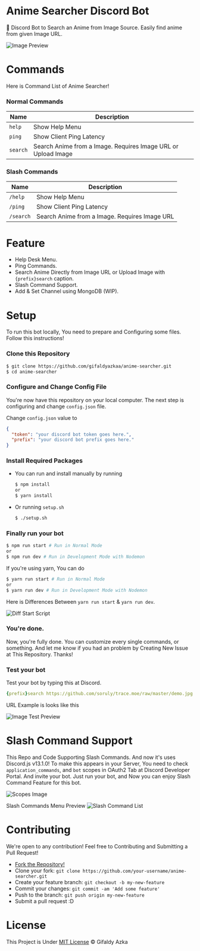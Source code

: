 # Anime Searcher Discord Bot

🔎 Discord Bot to Search an Anime from Image Source. Easily find anime from given Image URL.

![Image Preview](https://cdn.upload.systems/uploads/KPgpaIbw.png)

# Commands

Here is Command List of Anime Searcher!

### Normal Commands

| **Name** | **Description**                                               |
| -------- | ------------------------------------------------------------- |
| `help`   | Show Help Menu                                                |
| `ping`   | Show Client Ping Latency                                      |
| `search` | Search Anime from a Image. Requires Image URL or Upload Image |

### Slash Commands

| **Name**  | **Description**                               |
| --------- | --------------------------------------------- |
| `/help`   | Show Help Menu                                |
| `/ping`   | Show Client Ping Latency                      |
| `/search` | Search Anime from a Image. Requires Image URL |

# Feature

- Help Desk Menu.
- Ping Commands.
- Search Anime Directly from Image URL or Upload Image with `{prefix}search` caption.
- Slash Command Support.
- Add & Set Channel using MongoDB (WIP).

# Setup

To run this bot locally, You need to prepare and Configuring some files. Follow this instructions!

### Clone this Repository

```bash
$ git clone https://github.com/gifaldyazkaa/anime-searcher.git
$ cd anime-searcher
```

### Configure and Change Config File

You're now have this repository on your local computer. The next step is configuring and change `config.json` file.

Change `config.json` value to

```json
{
  "token": "your discord bot token goes here.",
  "prefix": "your discord bot prefix goes here."
}
```

### Install Required Packages

- You can run and install manually by running
  ```bash
  $ npm install
  or
  $ yarn install
  ```
- Or running `setup.sh`
  ```bash
  $ ./setup.sh
  ```

### Finally run your bot

```sh
$ npm run start # Run in Normal Mode
or
$ npm run dev # Run in Development Mode with Nodemon
```

If you're using yarn, You can do

```sh
$ yarn run start # Run in Normal Mode
or
$ yarn run dev # Run in Development Mode with Nodemon
```

Here is Differences Between `yarn run start` & `yarn run dev`.

![Diff Start Script](https://cdn.upload.systems/uploads/aBRUrVMn.png)

### You're done.

Now, you're fully done. You can customize every single commands, or something. And let me know if you had an problem by Creating New Issue at This Repository. Thanks!

### Test your bot

Test your bot by typing this at Discord.

```yml
{prefix}search https://github.com/soruly/trace.moe/raw/master/demo.jpg
```

URL Example is looks like this

![Image Test Preview](https://github.com/soruly/trace.moe/raw/master/demo.jpg)

# Slash Command Support

This Repo and Code Supporting Slash Commands. And now it's uses Discord.js v13.1.0! To make this appears in your Server, You need to check `application_commands`, and `bot` scopes in OAuth2 Tab at Discord Developer Portal. And invite your bot. Just run your bot, and Now you can enjoy Slash Command Feature for this bot.

![Scopes Image](https://cdn.upload.systems/uploads/oih6Uodv.png)

Slash Commands Menu Preview
![Slash Command List](https://cdn.upload.systems/uploads/PGWPkadG.png)

# Contributing

We're open to any contribution! Feel free to Contributing and Submitting a Pull Request!

- [Fork the Repository!](https://github.com/gifaldyazkaa/anime-searcher/fork)
- Clone your fork: `git clone https://github.com/your-username/anime-searcher.git`
- Create your feature branch: `git checkout -b my-new-feature`
- Commit your changes: `git commit -am 'Add some feature'`
- Push to the branch: `git push origin my-new-feature`
- Submit a pull request :D

# License

This Project is Under [MIT License](blob/master/LICENSE) &copy; Gifaldy Azka
